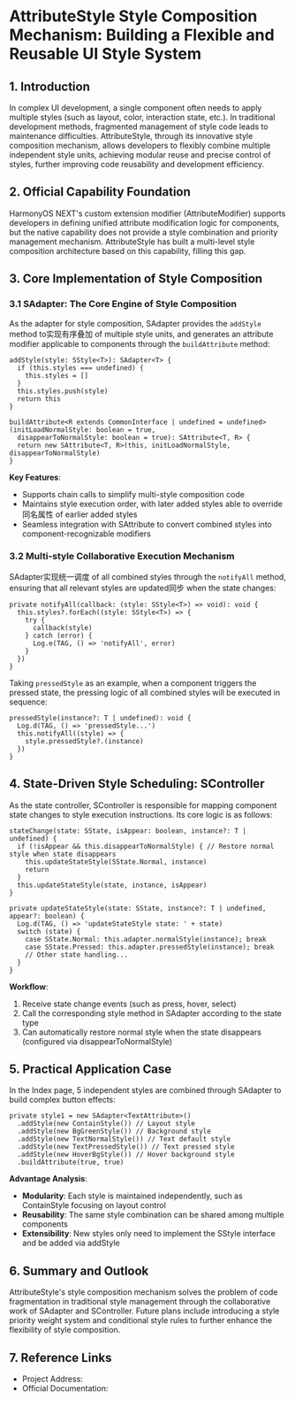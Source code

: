 # AttributeStyle Style Composition Mechanism: Building a Flexible and Reusable UI Style System

## 1. Introduction

In complex UI development, a single component often needs to apply multiple styles (such as layout, color, interaction state, etc.). In traditional development methods, fragmented management of style code leads to maintenance difficulties. AttributeStyle, through its innovative style composition mechanism, allows developers to flexibly combine multiple independent style units, achieving modular reuse and precise control of styles, further improving code reusability and development efficiency.

## 2. Official Capability Foundation

HarmonyOS NEXT's custom extension modifier (AttributeModifier) supports developers in defining unified attribute modification logic for components, but the native capability does not provide a style combination and priority management mechanism<mcurl name="自定义扩展修饰器 AttributeModifier" url="https://developer.huawei.com/consumer/cn/doc/harmonyos-guides/arkts-user-defined-extension-attributemodifier"></mcurl>. AttributeStyle has built a multi-level style composition architecture based on this capability, filling this gap.

## 3. Core Implementation of Style Composition

### 3.1 SAdapter: The Core Engine of Style Composition

As the adapter for style composition, SAdapter provides the `addStyle` method to实现有序叠加 of multiple style units, and generates an attribute modifier applicable to components through the `buildAttribute` method:

```typescript:library/src/main/ets/style/SAdapter.ets
addStyle(style: SStyle<T>): SAdapter<T> {
  if (this.styles === undefined) {
    this.styles = []
  }
  this.styles.push(style)
  return this
}

buildAttribute<R extends CommonInterface | undefined = undefined>(initLoadNormalStyle: boolean = true,
  disappearToNormalStyle: boolean = true): SAttribute<T, R> {
  return new SAttribute<T, R>(this, initLoadNormalStyle, disappearToNormalStyle)
}
```

**Key Features**:
- Supports chain calls to simplify multi-style composition code
- Maintains style execution order, with later added styles able to override同名属性 of earlier added styles
- Seamless integration with SAttribute to convert combined styles into component-recognizable modifiers

### 3.2 Multi-style Collaborative Execution Mechanism

SAdapter实现统一调度 of all combined styles through the `notifyAll` method, ensuring that all relevant styles are updated同步 when the state changes:

```typescript:library/src/main/ets/style/SAdapter.ets
private notifyAll(callback: (style: SStyle<T>) => void): void {
  this.styles?.forEach((style: SStyle<T>) => {
    try {
      callback(style)
    } catch (error) {
      Log.e(TAG, () => 'notifyAll', error)
    }
  })
}
```

Taking `pressedStyle` as an example, when a component triggers the pressed state, the pressing logic of all combined styles will be executed in sequence:

```typescript:library/src/main/ets/style/SAdapter.ets
pressedStyle(instance?: T | undefined): void {
  Log.d(TAG, () => 'pressedStyle...')
  this.notifyAll((style) => {
    style.pressedStyle?.(instance)
  })
}
```

## 4. State-Driven Style Scheduling: SController

As the state controller, SController is responsible for mapping component state changes to style execution instructions. Its core logic is as follows:

```typescript:library/src/main/ets/style/SController.ets
stateChange(state: SState, isAppear: boolean, instance?: T | undefined) {
  if (!isAppear && this.disappearToNormalStyle) { // Restore normal style when state disappears
    this.updateStateStyle(SState.Normal, instance)
    return
  }
  this.updateStateStyle(state, instance, isAppear)
}

private updateStateStyle(state: SState, instance?: T | undefined, appear?: boolean) {
  Log.d(TAG, () => 'updateStateStyle state: ' + state)
  switch (state) {
    case SState.Normal: this.adapter.normalStyle(instance); break
    case SState.Pressed: this.adapter.pressedStyle(instance); break
    // Other state handling...
  }
}
```

**Workflow**:
1. Receive state change events (such as press, hover, select)
2. Call the corresponding style method in SAdapter according to the state type
3. Can automatically restore normal style when the state disappears (configured via disappearToNormalStyle)

## 5. Practical Application Case

In the Index page, 5 independent styles are combined through SAdapter to build complex button effects:

```typescript:entry/src/main/ets/pages/Index.ets
private style1 = new SAdapter<TextAttribute>()
  .addStyle(new ContainStyle()) // Layout style
  .addStyle(new BgGreenStyle()) // Background style
  .addStyle(new TextNormalStyle()) // Text default style
  .addStyle(new TextPressedStyle()) // Text pressed style
  .addStyle(new HoverBgStyle()) // Hover background style
  .buildAttribute(true, true)
```

**Advantage Analysis**:
- **Modularity**: Each style is maintained independently, such as ContainStyle focusing on layout control
- **Reusability**: The same style combination can be shared among multiple components
- **Extensibility**: New styles only need to implement the SStyle interface and be added via addStyle

## 6. Summary and Outlook

AttributeStyle's style composition mechanism solves the problem of code fragmentation in traditional style management through the collaborative work of SAdapter and SController. Future plans include introducing a style priority weight system and conditional style rules to further enhance the flexibility of style composition.

## 7. Reference Links
- Project Address: <mcurl name="AttributeStyle" url="https://gitee.com/qincji/AttributeStyle"></mcurl>
- Official Documentation: <mcurl name="自定义扩展属性更新器 AttributeUpdater" url="https://developer.huawei.com/consumer/cn/doc/harmonyos-guides/arkts-user-defined-extension-attributeupdater"></mcurl>